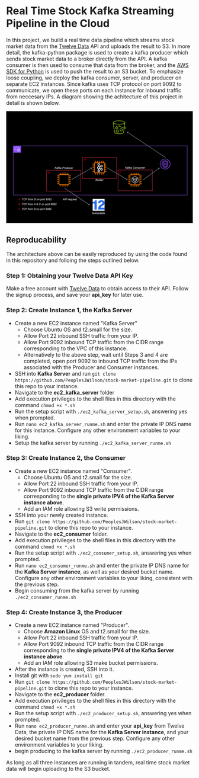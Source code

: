 # Real Time Stock Kafka Streaming Pipeline in the Cloud 
In this project, we build a real time data pipeline which streams stock market data from the [Twelve Data](https://twelvedata.com/) API and uploads the result to S3. In more detail, the kafka-python package is used to create a kafka producer which sends stock market data to a broker directly from the API. A kafka consumer is then used to consume that data from the broker, and the [AWS SDK for Python](https://aws.amazon.com/sdk-for-python/) is used to push the result to an S3 bucket. To emphasize loose coupling, we deploy the kafka consumer, server, and producer on separate EC2 instances. Since kafka uses TCP protocol on port 9092 to communicate, we open these ports on each instance for inbound traffic from neccesary IPs. A diagram showing the achitecture of this project in detail is shown below. 


![architecture](architecture.png)
## Reproducability
The architecture above can be easily reproduced by using the code found in this repository and folloing the steps outlined below.
### Step 1: Obtaining your Twelve Data API Key
Make a free account with [Twelve Data](https://twelvedata.com/) to obtain access to their API. Follow the signup process, and save your __api_key__ for later use.
### Step 2: Create Instance 1, the Kafka Server
- Create a new EC2 instance named "Kafka Server"
    - Choose Ubuntu OS and t2.small for the size.
    - Allow Port 22 inbound SSH traffic from your IP.
    - Allow Port 9092 inbound TCP traffic from the CIDR range corresponding to the VPC of this instance. 
    - Alternatively to the above step, wait until Steps 3 and 4 are completed, open port 9092 to inbound TCP traffic from the IPs associated with the Producer and Consumer instances.
- SSH into __Kafka Server__ and run `git clone https://github.com/PeoplesJWilson/stock-market-pipeline.git` to clone this repo to your instance.
- Navigate to the __ec2_kafka_server__ folder
- Add execution privileges to the shell files in this directory with the command `chmod +x *.sh`
- Run the setup script with `./ec2_kafka_server_setup.sh`, answering yes when prompted.
- Run `nano ec2_kafka_server_runme.sh` and enter the private IP DNS name for this instance. Configure any other environment variables to your liking.
- Setup the kafka server by running `./ec2_kafka_server_runme.sh`

### Step 3: Create Instance 2, the Consumer
- Create a new EC2 instance named "Consumer".
    - Choose Ubuntu OS and t2.small for the size.
    - Allow Port 22 inbound SSH traffic from your IP.
    - Allow Port 9092 inbound TCP traffic from the CIDR range corresponding to the __single private IPV4 of the Kafka Server instance above__.
    - Add an IAM role allowing S3 write permissions.
- SSH into your newly created instance.
- Run `git clone https://github.com/PeoplesJWilson/stock-market-pipeline.git` to clone this repo to your instance.
- Navigate to the __ec2_consumer__ folder.
- Add execution privileges to the shell files in this directory with the command `chmod +x *.sh`
- Run the setup script with `./ec2_consumer_setup.sh`, answering yes when prompted.
- Run `nano ec2_consumer_runme.sh` and enter the private IP DNS name for the __Kafka Server instance__, as well as your desired bucket name. Configure any other environment variables to your liking, consistent with the previous step.
- Begin consuming from the kafka server by running `./ec2_consumer_runme.sh`

### Step 4: Create Instance 3, the Producer
- Create a new EC2 instance named "Producer".
    - Choose __Amazon Linux__ OS and t2.small for the size.
    - Allow Port 22 inbound SSH traffic from your IP.
    - Allow Port 9092 inbound TCP traffic from the CIDR range corresponding to the __single private IPV4 of the Kafka Server instance above__.
    - Add an IAM role allowing S3 make bucket permissions.
- After the instance is created, SSH into it.
- Install git with `sudo yum install git`
- Run `git clone https://github.com/PeoplesJWilson/stock-market-pipeline.git` to clone this repo to your instance.
- Navigate to the __ec2_producer__ folder.
- Add execution privileges to the shell files in this directory with the command `chmod +x *.sh`
- Run the setup script with `./ec2_producer_setup.sh`, answering yes when prompted.
- Run `nano ec2_producer_runme.sh` and enter your __api_key__ from Twelve Data, the private IP DNS name for the __Kafka Server instance__, and your desired bucket name from the previous step. Configure any other environment variables to your liking.
- begin producing to the kafka server by running `./ec2_producer_runme.sh`

As long as all three instances are running in tandem, real time stock market data will begin uploading to the S3 bucket.

